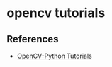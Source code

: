 # opencv tutorials

## References
- [OpenCV-Python Tutorials](https://docs.opencv.org/4.x/d6/d00/tutorial_py_root.html)

